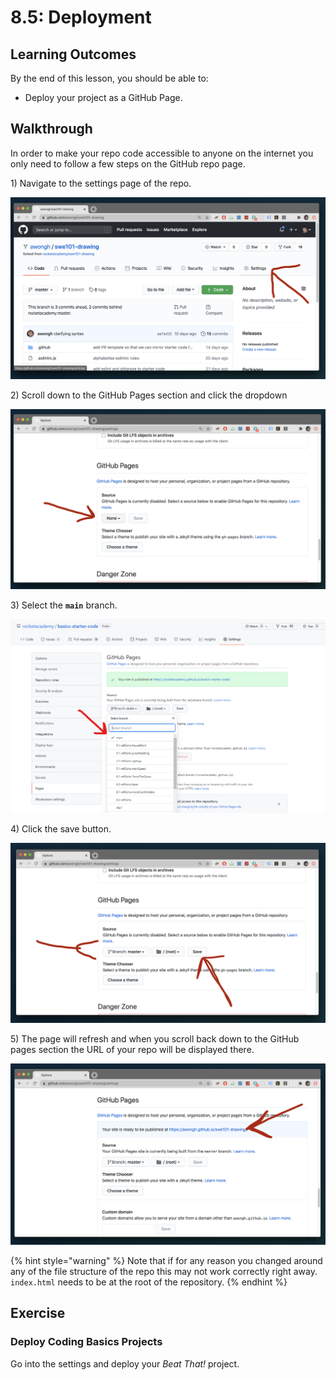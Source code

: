 # 8.5: Deployment

## Learning Outcomes

By the end of this lesson, you should be able to:

* Deploy your project as a GitHub Page.

## Walkthrough

In order to make your repo code accessible to anyone on the internet you only need to follow a few steps on the GitHub repo page.

1\) Navigate to the settings page of the repo.

![](<../.gitbook/assets/Screen Shot 2020-09-10 at 6.31.26 PM.png>)

2\) Scroll down to the GitHub Pages section and click the dropdown

![](<../.gitbook/assets/Screen Shot 2020-09-10 at 6.31.43 PM.png>)

3\) Select the **`main`** branch.

![](<../.gitbook/assets/Screenshot 2021-12-11 111132.png>)

4\) Click the save button.

![](<../.gitbook/assets/Screen Shot 2020-09-10 at 6.31.53 PM.png>)

5\) The page will refresh and when you scroll back down to the GitHub pages section the URL of your repo will be displayed there.

![](<../.gitbook/assets/Screen Shot 2020-09-10 at 6.38.19 PM.png>)

{% hint style="warning" %}
Note that if for any reason you changed around any of the file structure of the repo this may not work correctly right away. `index.html` needs to be at the root of the repository.
{% endhint %}

## **Exercise**

### **Deploy Coding Basics Projects**

Go into the settings and deploy your _Beat That!_ project.
